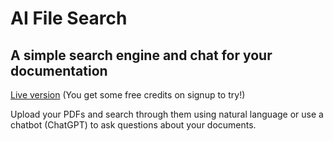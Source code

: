 # AI File Search
## A simple search engine and chat for your documentation

[Live version](https://aifilesearch.com/) (You get some free credits on signup to try!)

Upload your PDFs and search through them using natural language or use a chatbot (ChatGPT) to ask questions about your documents.
